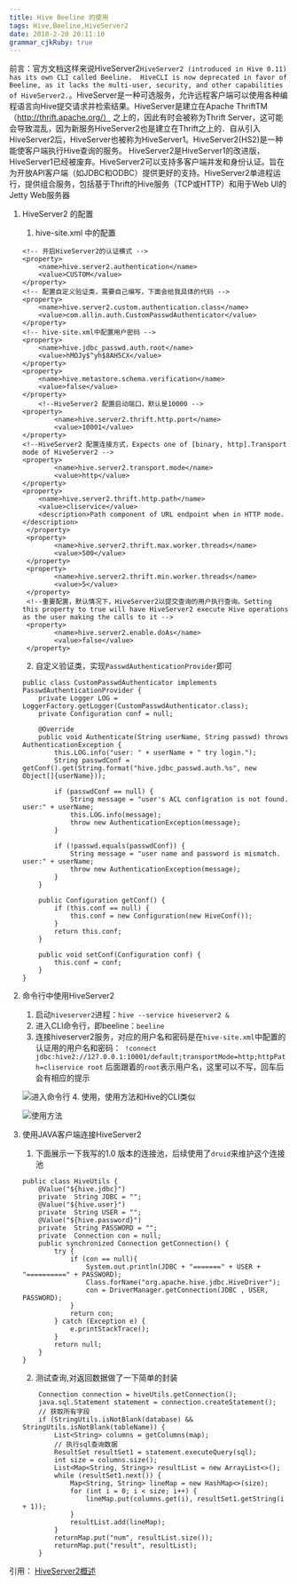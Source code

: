 ```yaml
---
title: Hive Beeline 的使用
tags: Hive,Beeline,HiveServer2
date: 2018-2-20 20:11:10
grammar_cjkRuby: true
---
```

前言：官方文档这样来说HiveServer2`HiveServer2 (introduced in Hive 0.11) has its own CLI called Beeline.  HiveCLI is now deprecated in favor of Beeline, as it lacks the multi-user, security, and other capabilities of HiveServer2.`。HiveServer是一种可选服务，允许远程客户端可以使用各种编程语言向Hive提交请求并检索结果。HiveServer是建立在Apache ThriftTM（http://thrift.apache.org/） 之上的，因此有时会被称为Thrift Server，这可能会导致混乱，因为新服务HiveServer2也是建立在Thrift之上的．自从引入HiveServer2后，HiveServer也被称为HiveServer1。HiveServer2(HS2)是一种能使客户端执行Hive查询的服务。 HiveServer2是HiveServer1的改进版，HiveServer1已经被废弃。HiveServer2可以支持多客户端并发和身份认证。旨在为开放API客户端（如JDBC和ODBC）提供更好的支持。HiveServer2单进程运行，提供组合服务，包括基于Thrift的Hive服务（TCP或HTTP）和用于Web UI的Jetty Web服务器

1. HiveServer2 的配置
	1. hive-site.xml 中的配置
	```
	<!-- 开启HiveServer2的认证模式 -->
	<property>
		<name>hive.server2.authentication</name>
		<value>CUSTOM</value>
	</property>
	<!-- 配置自定义验证类，需要自己编写，下面会给我具体的代码 -->
	<property>
		<name>hive.server2.custom.authentication.class</name>
		<value>com.allin.auth.CustomPasswdAuthenticator</value>
	</property>
	<!-- hive-site.xml中配置用户密码 -->
	<property>
		<name>hive.jdbc_passwd.auth.root</name>
		<value>hMOJy$^yh$8AH5CX</value>
	</property>
	<property>
		<name>hive.metastore.schema.verification</name>
		<value>false</value>
	</property>
		<!--HiveServer2 配置启动端口，默认是10000 -->
	<property>
			<name>hive.server2.thrift.http.port</name>
			<value>10001</value>
	</property>
	<!--HiveServer2 配置连接方式，Expects one of [binary, http].Transport mode of HiveServer2 -->
	<property>
			<name>hive.server2.transport.mode</name>
			<value>http</value>
	</property>
	<property>
		<name>hive.server2.thrift.http.path</name>
		<value>cliservice</value>
		<description>Path component of URL endpoint when in HTTP mode.</description>
	 </property>
	 <property>
			<name>hive.server2.thrift.max.worker.threads</name>
			<value>500</value>
	 </property>
	 <property>
			<name>hive.server2.thrift.min.worker.threads</name>
			<value>5</value>
	 </property>
	 <!--重要配置，默认情况下，HiveServer2以提交查询的用户执行查询。Setting this property to true will have HiveServer2 execute Hive operations as the user making the calls to it -->
	 <property>
			<name>hive.server2.enable.doAs</name>
			<value>false</value>
	 </property>
	```
	2. 自定义验证类，实现`PasswdAuthenticationProvider`即可
	```
	public class CustomPasswdAuthenticator implements PasswdAuthenticationProvider {
		private Logger LOG = LoggerFactory.getLogger(CustomPasswdAuthenticator.class);
		private Configuration conf = null;

		@Override
		public void Authenticate(String userName, String passwd) throws AuthenticationException {
			this.LOG.info("user: " + userName + " try login.");
			String passwdConf = getConf().get(String.format("hive.jdbc_passwd.auth.%s", new Object[]{userName}));

			if (passwdConf == null) {
				String message = "user's ACL configration is not found. user:" + userName;
				this.LOG.info(message);
				throw new AuthenticationException(message);
			}

			if (!passwd.equals(passwdConf)) {
				String message = "user name and password is mismatch. user:" + userName;
				throw new AuthenticationException(message);
			}
		}

		public Configuration getConf() {
			if (this.conf == null) {
				this.conf = new Configuration(new HiveConf());
			}
			return this.conf;
		}

		public void setConf(Configuration conf) {
			this.conf = conf;
		}
	}
	```
2. 命令行中使用HiveServer2
	 1. 启动`hiveserver2`进程：`hive --service hiveserver2 &`
	 2. 进入CLI命令行，即beeline：`beeline`
	 3. 连接hiveserver2服务，对应的用户名和密码是在`hive-site.xml`中配置的认证用的用户名和密码：` !connect jdbc:hive2://127.0.0.1:10001/default;transportMode=http;httpPath=cliservice root` 后面跟着的`root`表示用户名，这里可以不写，回车后会有相应的提示
	 
	 ![进入命令行][1]
	4. 使用，使用方法和Hive的CLI类似
	
	![使用方法][2]

3. 使用JAVA客户端连接HiveServer2
	1. 下面展示一下我写的1.0 版本的连接池，后续使用了`druid`来维护这个连接池
	```
	public class HiveUtils {
		@Value("${hive.jdbc}")
		private  String JDBC = "";
		@Value("${hive.user}")
		private  String USER = "";
		@Value("${hive.password}")
		private  String PASSWORD = "";
		private  Connection con = null;
		public synchronized Connection getConnection() {
			try {
				if (con == null){
					System.out.println(JDBC + "=======" + USER + "==========" + PASSWORD);
					Class.forName("org.apache.hive.jdbc.HiveDriver");
					con = DriverManager.getConnection(JDBC , USER, PASSWORD);
				}
				return con;
			} catch (Exception e) {
				e.printStackTrace();
			}
			return null;
		}
	}
	```
	2. 测试查询,对返回数据做了一下简单的封装
	```
		Connection connection = hiveUtils.getConnection();
		java.sql.Statement statement = connection.createStatement();
		// 获取所有字段
		if (StringUtils.isNotBlank(database) && StringUtils.isNotBlank(tableName)) {
			List<String> columns = getColumns(map);
			// 执行sql查询数据
			ResultSet resultSet1 = statement.executeQuery(sql);
			int size = columns.size();
			List<Map<String, String>> resultList = new ArrayList<>();
			while (resultSet1.next()) {
				Map<String, String> lineMap = new HashMap<>(size);
				for (int i = 0; i < size; i++) {
					lineMap.put(columns.get(i), resultSet1.getString(i + 1));
				}
				resultList.add(lineMap);
			}
			returnMap.put("num", resultList.size());
			returnMap.put("result", resultList);
		}
	```


引用：
[HiveServer2概述][3]


  [1]: http://ov138d8j2.bkt.clouddn.com/2018/3/21/2018-03-21_092547.png "命令行使用HiveServer2"
  [2]: http://ov138d8j2.bkt.clouddn.com/2018/3/21/2018-03-21_101731.png "使用方法"
  [3]: https://www.cnblogs.com/xiaozhang123/p/7310980.html